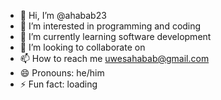 - 👋 Hi, I’m @ahabab23
- 👀 I’m interested in programming and coding
- 🌱 I’m currently learning software development
- 💞️ I’m looking to collaborate on 
- 📫 How to reach me uwesahabab@gmail.com
- 😄 Pronouns: he/him
- ⚡ Fun fact: loading

<!---
ahabab23/ahabab23 is a ✨ special ✨ repository because its `README.md` (this file) appears on your GitHub profile.
You can click the Preview link to take a look at your changes.
--->
